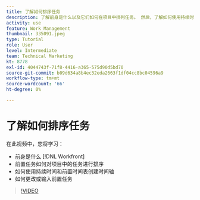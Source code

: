 ```yaml
---
title: 了解如何排序任务
description: 了解前身是什么以及它们如何在项目中排列任务。 然后，了解如何使用持续时间和前置时间来创建时间轴。
activity: use
feature: Work Management
thumbnail: 335091.jpeg
type: Tutorial
role: User
level: Intermediate
team: Technical Marketing
kt: 8778
exl-id: 4044743f-71f8-4416-a365-575d90d5bd70
source-git-commit: b09d634a8b4ec32eda2663f1df04cc8bc04596a9
workflow-type: tm+mt
source-wordcount: '66'
ht-degree: 0%

---
```


# 了解如何排序任务

在此视频中，您将学习：

* 前身是什么 [!DNL  Workfront]
* 前置任务如何对项目中的任务进行排序
* 如何使用持续时间和前置时间表创建时间轴
* 如何更改或输入前置任务

>[!VIDEO](https://video.tv.adobe.com/v/335091/?quality=12)

<!---
Learn more urls
There’s a lot more you can learn about predecessors, such as dependency type and lag. [!DNL Workfront] recommends getting the basics down first, then pulling those other features into your project planning. If you’re curious, here are some articles about additional functionality.
Overview of task predecessors
Create predecessor relationships by chaining tasks
Creating a predecessor relationship on the task list
Overview of lag types
Overview of task dependency types
--->
